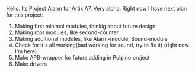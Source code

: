 Hello. Its Project Alarm for Artix A7. Very alpha. 
Right now I have next plan for this project:

1. Making first minimal modules, thinkig about future design
2. Making root modules, like second-counter.
3. Making additional modules, like Alarm-module, Sound-module
4. Check for it's all working(bad working for sound, try to fix it) (right now I'm here)
5. Make APB-wrapper for future adding in Pulpino project
6. Make drivers
